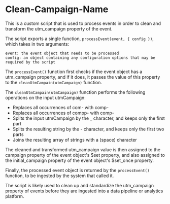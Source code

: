 # Clean-Campaign-Name

This is a custom script that is used to process events in order to clean and transform the utm_campaign property of the event.

The script exports a single function, `processEvent(event, { config })`, which takes in two arguments:

    event: the event object that needs to be processed
    config: an object containing any configuration options that may be required by the script


The `processEvent()` function first checks if the event object has a utm_campaign property, and if it does, it passes the value of this property to the `cleanUtmCampain(utmCampaign)` function. 


The `cleanUtmCampain(utmCampaign)` function performs the following operations on the input utmCampaign:

- Replaces all occurrences of com- with comp-
- Replaces all occurrences of compp- with comp-
- Splits the input utmCampaign by the _ character, and keeps only the first part
- Splits the resulting string by the - character, and keeps only the first two parts
- Joins the resulting array of strings with a (space) character

The cleaned and transformed utm_campaign value is then assigned to the campaign property of the event object's $set property, and also assigned to the initial_campaign property of the event object's $set_once property.

Finally, the processed event object is returned by the `processEvent()` function, to be ingested by the system that called it.

The script is likely used to clean up and standardize the utm_campaign property of events before they are ingested into a data pipeline or analytics platform.
